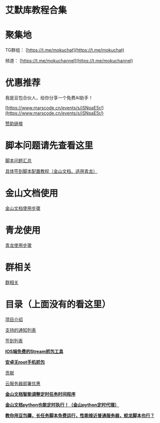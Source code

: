 # 艾默库教程合集

# 聚集地

TG群组： [https://t.me/mokuchat](https://t.me/mokuchat)

频道： [https://t.me/mokuchannel](https://t.me/mokuchannel)

# 优惠推荐

我是豆包合伙人，给你分享一个免费AI助手！

[https://www.marscode.cn/events/s/iSNpaE5r/](https://www.marscode.cn/events/s/iSNpaE5r/)

[赞助链接](%E8%89%BE%E9%BB%98%E5%BA%93%E6%95%99%E7%A8%8B%E5%90%88%E9%9B%86%20f4fb2bddab154d8db95baf18176bdbc7/%E8%B5%9E%E5%8A%A9%E9%93%BE%E6%8E%A5%2012d1fc355aa981e8831ef24dd0b93454.md)

# 脚本问题请先查看这里

[脚本问题汇总](%E8%89%BE%E9%BB%98%E5%BA%93%E6%95%99%E7%A8%8B%E5%90%88%E9%9B%86%20f4fb2bddab154d8db95baf18176bdbc7/%E8%84%9A%E6%9C%AC%E9%97%AE%E9%A2%98%E6%B1%87%E6%80%BB%2012d1fc355aa981c995c7f37bcd00fa42.md)

[具体签到脚本配置教程（金山文档、适用青龙）](%E8%89%BE%E9%BB%98%E5%BA%93%E6%95%99%E7%A8%8B%E5%90%88%E9%9B%86%20f4fb2bddab154d8db95baf18176bdbc7/%E5%85%B7%E4%BD%93%E7%AD%BE%E5%88%B0%E8%84%9A%E6%9C%AC%E9%85%8D%E7%BD%AE%E6%95%99%E7%A8%8B%EF%BC%88%E9%87%91%E5%B1%B1%E6%96%87%E6%A1%A3%E3%80%81%E9%80%82%E7%94%A8%E9%9D%92%E9%BE%99%EF%BC%89%2012d1fc355aa9812c8968ff0c00913633.md)

# 金山文档使用

[金山文档使用步骤](%E8%89%BE%E9%BB%98%E5%BA%93%E6%95%99%E7%A8%8B%E5%90%88%E9%9B%86%20f4fb2bddab154d8db95baf18176bdbc7/%E9%87%91%E5%B1%B1%E6%96%87%E6%A1%A3%E4%BD%BF%E7%94%A8%E6%AD%A5%E9%AA%A4%2012d1fc355aa981b4bed5e7ea7395b8b5.md)

# 青龙使用

[青龙使用步骤](%E8%89%BE%E9%BB%98%E5%BA%93%E6%95%99%E7%A8%8B%E5%90%88%E9%9B%86%20f4fb2bddab154d8db95baf18176bdbc7/%E9%9D%92%E9%BE%99%E4%BD%BF%E7%94%A8%E6%AD%A5%E9%AA%A4%2012d1fc355aa9817e96c3e170b4618ba3.md)

# 群相关

[群相关](%E8%89%BE%E9%BB%98%E5%BA%93%E6%95%99%E7%A8%8B%E5%90%88%E9%9B%86%20f4fb2bddab154d8db95baf18176bdbc7/%E7%BE%A4%E7%9B%B8%E5%85%B3%2012d1fc355aa981469f5dfd12d507862d.md)

# 目录（上面没有的看这里）

[项目介绍](%E8%89%BE%E9%BB%98%E5%BA%93%E6%95%99%E7%A8%8B%E5%90%88%E9%9B%86%20f4fb2bddab154d8db95baf18176bdbc7/%E9%A1%B9%E7%9B%AE%E4%BB%8B%E7%BB%8D%2012d1fc355aa981109f2df530ca8a28f8.md)

[支持的通知列表](%E8%89%BE%E9%BB%98%E5%BA%93%E6%95%99%E7%A8%8B%E5%90%88%E9%9B%86%20f4fb2bddab154d8db95baf18176bdbc7/%E6%94%AF%E6%8C%81%E7%9A%84%E9%80%9A%E7%9F%A5%E5%88%97%E8%A1%A8%2012d1fc355aa981789d6ff798c724d7b8.md)

[签到列表](%E8%89%BE%E9%BB%98%E5%BA%93%E6%95%99%E7%A8%8B%E5%90%88%E9%9B%86%20f4fb2bddab154d8db95baf18176bdbc7/%E7%AD%BE%E5%88%B0%E5%88%97%E8%A1%A8%2012d1fc355aa981fa9215e84a6e6a8338.md)

[**IOS端免费的Stream抓包工具**](%E8%89%BE%E9%BB%98%E5%BA%93%E6%95%99%E7%A8%8B%E5%90%88%E9%9B%86%20f4fb2bddab154d8db95baf18176bdbc7/IOS%E7%AB%AF%E5%85%8D%E8%B4%B9%E7%9A%84Stream%E6%8A%93%E5%8C%85%E5%B7%A5%E5%85%B7%2012d1fc355aa981ce8fb6fce966942ea1.md)

[**安卓无root手机抓包**](%E8%89%BE%E9%BB%98%E5%BA%93%E6%95%99%E7%A8%8B%E5%90%88%E9%9B%86%20f4fb2bddab154d8db95baf18176bdbc7/%E5%AE%89%E5%8D%93%E6%97%A0root%E6%89%8B%E6%9C%BA%E6%8A%93%E5%8C%85%2012d1fc355aa981819b6bdee8ce2950bd.md)

[贡献](%E8%89%BE%E9%BB%98%E5%BA%93%E6%95%99%E7%A8%8B%E5%90%88%E9%9B%86%20f4fb2bddab154d8db95baf18176bdbc7/%E8%B4%A1%E7%8C%AE%2012d1fc355aa981c7ade9fa7e47efd95f.md)

[云服务器部署优惠](%E8%89%BE%E9%BB%98%E5%BA%93%E6%95%99%E7%A8%8B%E5%90%88%E9%9B%86%20f4fb2bddab154d8db95baf18176bdbc7/%E4%BA%91%E6%9C%8D%E5%8A%A1%E5%99%A8%E9%83%A8%E7%BD%B2%E4%BC%98%E6%83%A0%2012d1fc355aa981788106d374ac84a280.md)

[**金山文档智能调整定时任务时间程序**](%E8%89%BE%E9%BB%98%E5%BA%93%E6%95%99%E7%A8%8B%E5%90%88%E9%9B%86%20f4fb2bddab154d8db95baf18176bdbc7/%E9%87%91%E5%B1%B1%E6%96%87%E6%A1%A3%E6%99%BA%E8%83%BD%E8%B0%83%E6%95%B4%E5%AE%9A%E6%97%B6%E4%BB%BB%E5%8A%A1%E6%97%B6%E9%97%B4%E7%A8%8B%E5%BA%8F%2012d1fc355aa9813b8c30c6d9caa0c739.md)

[**金山文档python也能定时执行！（金山python定时代理）**](%E8%89%BE%E9%BB%98%E5%BA%93%E6%95%99%E7%A8%8B%E5%90%88%E9%9B%86%20f4fb2bddab154d8db95baf18176bdbc7/%E9%87%91%E5%B1%B1%E6%96%87%E6%A1%A3python%E4%B9%9F%E8%83%BD%E5%AE%9A%E6%97%B6%E6%89%A7%E8%A1%8C%EF%BC%81%EF%BC%88%E9%87%91%E5%B1%B1python%E5%AE%9A%E6%97%B6%E4%BB%A3%E7%90%86%EF%BC%89%2012d1fc355aa98184963cf0c60e499c0a.md)

[**教你用豆包薅，长任务脚本免费运行，性能接近普通服务器，蛟龙脚本也行？**](%E8%89%BE%E9%BB%98%E5%BA%93%E6%95%99%E7%A8%8B%E5%90%88%E9%9B%86%20f4fb2bddab154d8db95baf18176bdbc7/%E6%95%99%E4%BD%A0%E7%94%A8%E8%B1%86%E5%8C%85%E8%96%85%EF%BC%8C%E9%95%BF%E4%BB%BB%E5%8A%A1%E8%84%9A%E6%9C%AC%E5%85%8D%E8%B4%B9%E8%BF%90%E8%A1%8C%EF%BC%8C%E6%80%A7%E8%83%BD%E6%8E%A5%E8%BF%91%E6%99%AE%E9%80%9A%E6%9C%8D%E5%8A%A1%E5%99%A8%EF%BC%8C%E8%9B%9F%E9%BE%99%E8%84%9A%E6%9C%AC%E4%B9%9F%E8%A1%8C%EF%BC%9F%2012d1fc355aa981be998de934618462d1.md)